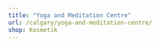 ```yaml
---
title: "Yoga and Meditation Centre"
url: /calgary/yoga-and-meditation-centre/
shop: Kosmetik
---
```

